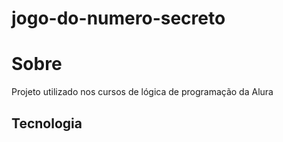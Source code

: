 # jogo-do-numero-secreto
<h1>Sobre</h1>
<p>Projeto utilizado nos cursos de lógica de programação da Alura</p>

##  Tecnologia

